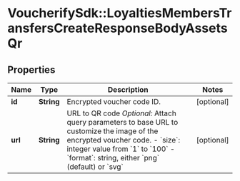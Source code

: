 # VoucherifySdk::LoyaltiesMembersTransfersCreateResponseBodyAssetsQr

## Properties

| Name | Type | Description | Notes |
| ---- | ---- | ----------- | ----- |
| **id** | **String** | Encrypted voucher code ID. | [optional] |
| **url** | **String** | URL to QR code    *Optional:* Attach query parameters to base URL to customize the image of the encrypted voucher code.    - &#x60;size&#x60;: integer value from &#x60;1&#x60; to &#x60;100&#x60;   - &#x60;format&#x60;: string, either &#x60;png&#x60; (default) or &#x60;svg&#x60; | [optional] |


